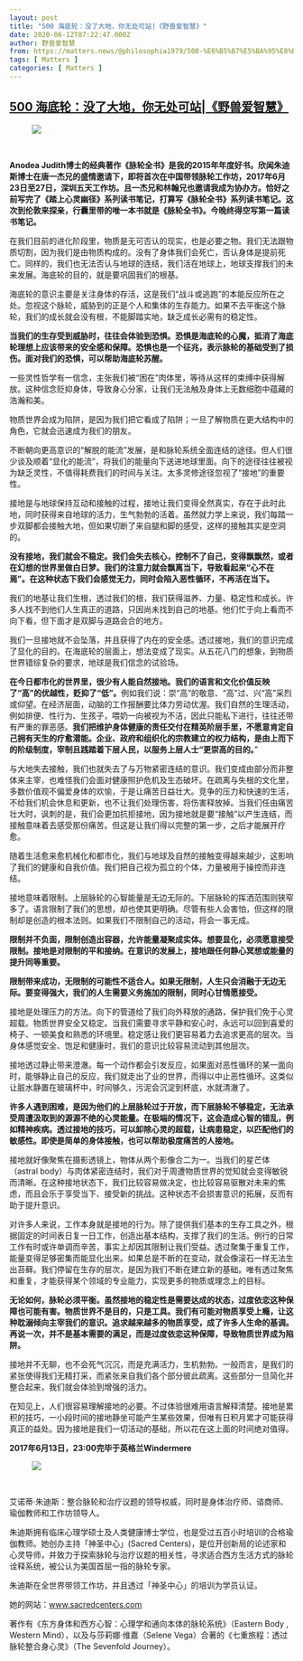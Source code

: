 ```yaml
---
layout: post
title: "500 海底轮：没了大地，你无处可站|《野兽爱智慧》"
date: 2020-06-12T07:22:47.000Z
author: 野兽爱智慧
from: https://matters.news/@philosophia1979/500-%E6%B5%B7%E5%BA%95%E8%BD%AE-%E6%B2%A1%E4%BA%86%E5%A4%A7%E5%9C%B0-%E4%BD%A0%E6%97%A0%E5%A4%84%E5%8F%AF%E7%AB%99-%E9%87%8E%E5%85%BD%E7%88%B1%E6%99%BA%E6%85%A7-bafyreie6jgy4r35mgyfgpjbftsh4qm7vm7uqvu55imwmhygqb6vkdlje6q
tags: [ Matters ]
categories: [ Matters ]
---
```

<!--1591946567000-->
[500 海底轮：没了大地，你无处可站|《野兽爱智慧》](https://matters.news/@philosophia1979/500-%E6%B5%B7%E5%BA%95%E8%BD%AE-%E6%B2%A1%E4%BA%86%E5%A4%A7%E5%9C%B0-%E4%BD%A0%E6%97%A0%E5%A4%84%E5%8F%AF%E7%AB%99-%E9%87%8E%E5%85%BD%E7%88%B1%E6%99%BA%E6%85%A7-bafyreie6jgy4r35mgyfgpjbftsh4qm7vm7uqvu55imwmhygqb6vkdlje6q)
------

<div>
<figure class="image"><picture><source type="image/webp" media="(min-width: 768px)" srcset="https://assets.matters.news/processed/1080w/embed/2997198b-4d58-4d80-a0e4-eaeefa061a2d.webp" onerror="this.srcset='https://assets.matters.news/embed/2997198b-4d58-4d80-a0e4-eaeefa061a2d.jpeg'"><source media="(min-width: 768px)" srcset="https://assets.matters.news/processed/1080w/embed/2997198b-4d58-4d80-a0e4-eaeefa061a2d.jpeg" onerror="this.srcset='https://assets.matters.news/embed/2997198b-4d58-4d80-a0e4-eaeefa061a2d.jpeg'"><source type="image/webp" srcset="https://assets.matters.news/processed/540w/embed/2997198b-4d58-4d80-a0e4-eaeefa061a2d.webp"><img src="https://assets.matters.news/embed/2997198b-4d58-4d80-a0e4-eaeefa061a2d.jpeg" srcset="https://assets.matters.news/processed/540w/embed/2997198b-4d58-4d80-a0e4-eaeefa061a2d.jpeg" loading="lazy" referrerpolicy="no-referrer"></picture><figcaption><span></span></figcaption></figure><p><br></p><p><strong>Anodea Judith博士的经典著作《脉轮全书》是我的2015年年度好书。欣闻朱迪斯博士在唐一杰兄的盛情邀请下，即将首次在中国带领脉轮工作坊，2017年6月23日至27日，深圳五天工作坊。且一杰兄和林翰兄也邀请我成为协办方。恰好之前写完了《踏上心灵幽径》系列读书笔记，打算写《脉轮全书》系列读书笔记。这次到伦敦来探亲，行囊里带的唯一本书就是《脉轮全书》。今晚终得空写第一篇读书笔记。</strong></p><p>在我们目前的进化阶段里，物质是无可否认的现实，也是必要之物。我们无法跟物质切割，因为我们是由物质构成的。没有了身体我们会死亡，否认身体是提前死亡。同样的，我们也无法否认与地球的连结，我们活在地球上，地球支撑我们的未来发展。海底轮的目的，就是要巩固我们的根基。</p><p>海底轮的意识主要是关注身体的存活，这是我们“战斗或逃跑”的本能反应所在之处。忽视这个脉轮，威胁到的正是个人和集体的生存能力。如果不去平衡这个脉轮，我们的成长就会没有根，不能脚踏实地，缺乏成长必需有的稳定性。</p><p><strong>当我们的生存受到威胁时，往往会体验到恐惧。恐惧是海底轮的心魔，抵消了海底轮理想上应该带来的安全感和保障。恐惧也是一个征兆，表示脉轮的基础受到了损伤。面对我们的恐惧，可以帮助海底轮苏醒。</strong></p><p>一些灵性哲学有一信念，主张我们被“困在”肉体里，等待从这样的束缚中获得解放。这种信念贬抑身体，导致身心分家，让我们无法触及身体上无数细胞中蕴藏的浩瀚和美。</p><p>物质世界会成为陷阱，是因为我们把它看成了陷阱；一旦了解物质在更大结构中的角色，它就会迅速成为我们的朋友。</p><p>不断朝向更高意识的“解脱的能流”发展，是和脉轮系统全面连结的途径。但人们很少谈及顺着“显化的能流”，将我们的能量向下送进地球里面。向下的途径往往被视为缺乏灵性，不值得耗费我们的时间与关注。太多灵修途径忽视了“接地”的重要性。</p><p>接地是与地球保持互动和接触的过程，接地让我们变得全然真实，存在于此时此地，同时获得来自地球的活力，生气勃勃的活着。虽然就力学上来说，我们每踏一步双脚都会接触大地，但如果切断了来自腿和脚的感受，这样的接触其实是空洞的。</p><p><strong>没有接地，我们就会不稳定。我们会失去核心，控制不了自己，变得飘飘然，或者在幻想的世界里做白日梦。我们的注意力就会飘离当下，导致看起来“心不在焉”。在这种状态下我们会感觉无力，同时会陷入恶性循环，不再活在当下。</strong></p><p>我们的地基让我们生根，透过我们的根，我们获得滋养、力量、稳定性和成长。许多人找不到他们人生真正的道路，只因尚未找到自己的地基。他们忙于向上看而不向下看，但下面才是双脚与道路会合的地方。</p><p>我们一旦接地就不会坠落，并且获得了内在的安全感。透过接地，我们的意识完成了显化的目的。在海底轮的层面上，想法变成了现实。从五花八门的想象，到物质世界错综复杂的要求，地球是我们信念的试验场。</p><p><strong>在今日都市化的世界里，很少有人能自然接地。我们的语言和文化价值反映了“高”的优越性，贬抑了“低”。</strong>例如我们说：崇“高”的敬意、“高”过、兴“高”采烈或仰望。在经济层面，动脑的工作报酬要比体力劳动优渥。我们自然的生理活动，例如排便、性行为、生孩子，喂奶一向被视为不洁，因此只能私下进行，往往还带有严重的罪恶感。<strong>我们把维护身体健康的责任交付在精英阶层手里，不愿意肯定自己拥有天生的疗愈潜能。企业、政府和组织化的宗教建立的权力结构，是由上而下的阶级制度，宰制且践踏着下层人民，以服务上层人士“更崇高的目的。</strong>”</p><p>与大地失去接触，我们也就失去了与万物紧密连结的意识。我们变成由部分而非整体来主宰，也难怪我们会面对健康照护危机及生态破坏。在疏离与失根的文化里，多数价值观不偏爱身体的欢愉，于是让痛苦日益壮大。竞争的压力和快速的生活，不给我们机会休息和更新，也不让我们处理伤害，将伤害释放掉。当我们任由痛苦壮大时，讽刺的是，我们会更加抗拒接地，因为接地就是要“接触”以产生连结，而接触意味着去感受那份痛苦。但这是让我们得以完整的第一步，之后才能展开疗愈。</p><p>随着生活愈来愈机械化和都市化，我们与地球及自然的接触变得越来越少，这影响了我们的健康和自我价值。我们把自己视为孤立的个体，力量被用于操控而非连结。</p><p>接地意味着限制。上层脉轮的心智能量是无边无际的。下层脉轮的挥洒范围则狭窄多了。语言限制了我们的思想，却也使其更明确。尽管有些人会害怕，但这样的限制却是创造的根本法则。如果我们不限制自己的活动，将会一事无成。</p><p><strong>限制并不负面，限制创造出容器，允许能量凝聚成实体。想要显化，必须愿意接受限制。接地是对限制的平和接纳。在意识的发展上，接地跟任何静心冥想或能量的提升同等重要。</strong></p><p><strong>限制带来成功，无限制的可能性不适合人。如果无限制，人生只会消融于无边无际。要变得强大，我们的人生需要义务施加的限制，同时心甘情愿接受。</strong></p><p>接地是处理压力的方法。向下的管道给了我们向外释放的通路，保护我们免于心灵超载。物质世界安全又稳定。当我们需要寻求平静和安心时，永远可以回到喜爱的椅子、一顿美食和熟悉的环境里。稳定感让我们更容易着力去追求更高的层次。当身体感觉安全、饱足和健康时，我们的意识比较容易流动到其他层次。</p><p>接地透过静止带来澄澈。每一个动作都会引发反应，如果面对恶性循环的某一面向时，能够静止自己的反应，我们就走出了业的世界，而得以中止恶性循环。这类似让脏水静置在玻璃杯中，时间够久，污泥会沉淀到杯底，水就清澈了。</p><p><strong>许多人遇到困难，是因为他们的上层脉轮过于开放，而下层脉轮不够稳定，无法承受周遭汲取到的源源不绝的心灵能量。在极端的情况下，这会造成心智的错乱，例如精神疾病。透过接地的技巧，可以卸除心灵的超载，让病患稳定，以匹配他们的敏感性。即使是简单的身体接触，也可以帮助极度痛苦的人接地。</strong></p><p>接地就好像聚焦在摄影透镜上，物体从两个影像合二为一。当我们的星芒体（astral body）与肉体紧密连结时，我们对于周遭物质世界的觉知就会变得敏锐而清晰。在这种接地状态下，我们比较容易做决定，也比较容易驱散对未来的焦虑，而且会乐于享受当下、接受新的挑战。这种状态不会损害意识的拓展，反而有助于提升意识。</p><p>对许多人来说，工作本身就是接地的行为。除了提供我们基本的生存工具之外，根据固定的时间表日复一日工作，创造出基本结构，支撑了我们的生活。例行的日常工作有时或许单调而辛苦，事实上却因其限制让我们受益。透过聚集于重复工作，能量变得足够密集而能显化出来。如果总是不断的在变动，就会像滚石一样无法生出苔藓。我们停留在生存的层次，是因为我们不断在建立新的基础。唯有透过聚焦和重复，才能获得某个领域的专业能力，实现更多的物质或理念上的目标。</p><p><strong>无论如何，脉轮必须平衡。虽然接地的稳定性是需要达成的状态，过度依恋这种保障也可能有害。物质世界不是目的，只是工具。我们有可能对物质享受上瘾，让这种耽溺倾向主宰我们的意识。追求越来越多的物质享受，成了许多人生命的基调。再说一次，并不是基本需要的满足，而是过度依恋这种保障，导致物质世界成为陷阱。</strong></p><p>接地并不无聊，也不会死气沉沉，而是充满活力，生机勃勃。一般而言，是我们的紧张使得我们无精打采，而紧张来自我们各个部分彼此疏离。这些部分一旦简化并整合起来，我们就会体验到增强的活力。</p><p>在知见上，人们很容易理解接地的必要。不过体验很难用语言解释清楚。接地是累积的技巧，一小段时间的接地静坐可能产生某些效果，但唯有日积月累才可能获得真正的益处。因为接地是我们一切活动的基础，所以花在这上面的时间绝对值得。</p><p><strong>2017年6月13日，23:00完毕于英格兰Windermere</strong></p><figure class="image"><picture><source type="image/webp" media="(min-width: 768px)" srcset="https://assets.matters.news/processed/1080w/embed/e99c6a87-9c42-4f28-bd32-2a8cc41286b9.webp" onerror="this.srcset='https://assets.matters.news/embed/e99c6a87-9c42-4f28-bd32-2a8cc41286b9.jpeg'"><source media="(min-width: 768px)" srcset="https://assets.matters.news/processed/1080w/embed/e99c6a87-9c42-4f28-bd32-2a8cc41286b9.jpeg" onerror="this.srcset='https://assets.matters.news/embed/e99c6a87-9c42-4f28-bd32-2a8cc41286b9.jpeg'"><source type="image/webp" srcset="https://assets.matters.news/processed/540w/embed/e99c6a87-9c42-4f28-bd32-2a8cc41286b9.webp"><img src="https://assets.matters.news/embed/e99c6a87-9c42-4f28-bd32-2a8cc41286b9.jpeg" srcset="https://assets.matters.news/processed/540w/embed/e99c6a87-9c42-4f28-bd32-2a8cc41286b9.jpeg" loading="lazy" referrerpolicy="no-referrer"></picture><figcaption><span></span></figcaption></figure><p><br></p><p>艾诺蒂‧朱迪斯：整合脉轮和治疗议题的领导权威，同时是身体治疗师、谘商师、瑜伽教师和工作坊领导人。</p><p>朱迪斯拥有临床心理学硕士及人类健康博士学位，也是受过五百小时培训的合格瑜伽教师。她创办主持「神圣中心」(Sacred Centers)，是位开创新局的论述家和心灵导师，并致力于探索脉轮与治疗议题的相关性，寻求适合西方生活方式的脉轮诠释系统，被公认为美国首屈一指的脉轮专家。</p><p>朱迪斯在全世界带领工作坊，并且透过「神圣中心」的培训为学员认证。</p><p>她的网站：<a href="https://matters.news/@philosophia1979/500-%E6%B5%B7%E5%BA%95%E8%BD%AE-%E6%B2%A1%E4%BA%86%E5%A4%A7%E5%9C%B0-%E4%BD%A0%E6%97%A0%E5%A4%84%E5%8F%AF%E7%AB%99-%E9%87%8E%E5%85%BD%E7%88%B1%E6%99%BA%E6%85%A7-bafyreie6jgy4r35mgyfgpjbftsh4qm7vm7uqvu55imwmhygqb6vkdlje6q" target="_blank">www.sacredcenters.com</a></p><p>著作有《东方身体和西方心智：心理学和通向本体的脉轮系统》（Eastern Body , Western Mind），以及与莎莉娜‧维嘉（Selene Vega）合著的《七重旅程：透过脉轮整合身心灵》（The Sevenfold Journey）。</p>
</div>
